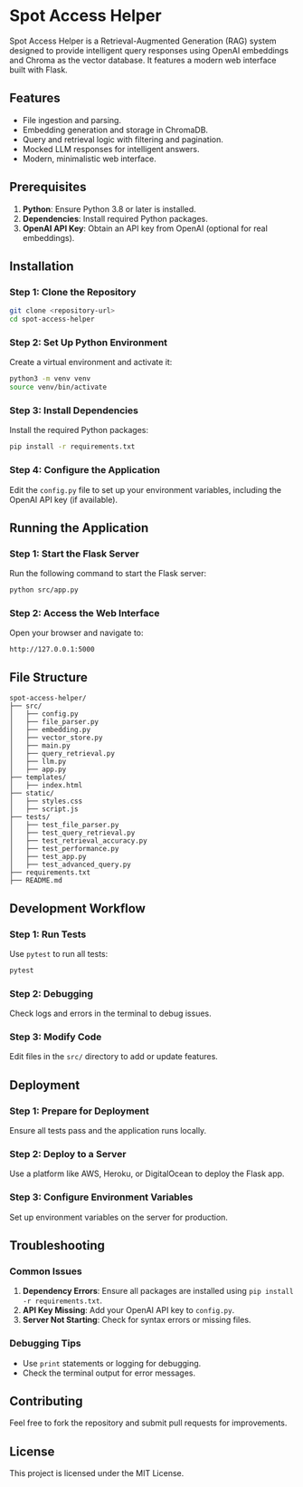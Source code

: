 # Spot Access Helper

Spot Access Helper is a Retrieval-Augmented Generation (RAG) system designed to provide intelligent query responses using OpenAI embeddings and Chroma as the vector database. It features a modern web interface built with Flask.

## Features
- File ingestion and parsing.
- Embedding generation and storage in ChromaDB.
- Query and retrieval logic with filtering and pagination.
- Mocked LLM responses for intelligent answers.
- Modern, minimalistic web interface.

## Prerequisites
1. **Python**: Ensure Python 3.8 or later is installed.
2. **Dependencies**: Install required Python packages.
3. **OpenAI API Key**: Obtain an API key from OpenAI (optional for real embeddings).

## Installation

### Step 1: Clone the Repository
```bash
git clone <repository-url>
cd spot-access-helper
```

### Step 2: Set Up Python Environment
Create a virtual environment and activate it:
```bash
python3 -m venv venv
source venv/bin/activate
```

### Step 3: Install Dependencies
Install the required Python packages:
```bash
pip install -r requirements.txt
```

### Step 4: Configure the Application
Edit the `config.py` file to set up your environment variables, including the OpenAI API key (if available).

## Running the Application

### Step 1: Start the Flask Server
Run the following command to start the Flask server:
```bash
python src/app.py
```

### Step 2: Access the Web Interface
Open your browser and navigate to:
```
http://127.0.0.1:5000
```

## File Structure
```
spot-access-helper/
├── src/
│   ├── config.py
│   ├── file_parser.py
│   ├── embedding.py
│   ├── vector_store.py
│   ├── main.py
│   ├── query_retrieval.py
│   ├── llm.py
│   ├── app.py
├── templates/
│   ├── index.html
├── static/
│   ├── styles.css
│   ├── script.js
├── tests/
│   ├── test_file_parser.py
│   ├── test_query_retrieval.py
│   ├── test_retrieval_accuracy.py
│   ├── test_performance.py
│   ├── test_app.py
│   ├── test_advanced_query.py
├── requirements.txt
├── README.md
```

## Development Workflow

### Step 1: Run Tests
Use `pytest` to run all tests:
```bash
pytest
```

### Step 2: Debugging
Check logs and errors in the terminal to debug issues.

### Step 3: Modify Code
Edit files in the `src/` directory to add or update features.

## Deployment

### Step 1: Prepare for Deployment
Ensure all tests pass and the application runs locally.

### Step 2: Deploy to a Server
Use a platform like AWS, Heroku, or DigitalOcean to deploy the Flask app.

### Step 3: Configure Environment Variables
Set up environment variables on the server for production.

## Troubleshooting

### Common Issues
1. **Dependency Errors**: Ensure all packages are installed using `pip install -r requirements.txt`.
2. **API Key Missing**: Add your OpenAI API key to `config.py`.
3. **Server Not Starting**: Check for syntax errors or missing files.

### Debugging Tips
- Use `print` statements or logging for debugging.
- Check the terminal output for error messages.

## Contributing
Feel free to fork the repository and submit pull requests for improvements.

## License
This project is licensed under the MIT License.

